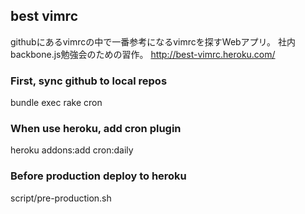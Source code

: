 ## best vimrc

githubにあるvimrcの中で一番参考になるvimrcを探すWebアプリ。
社内backbone.js勉強会のための習作。
http://best-vimrc.heroku.com/

### First, sync github to local repos
  bundle exec rake cron

### When use heroku, add cron plugin
  heroku addons:add cron:daily

### Before production deploy to heroku
  script/pre-production.sh
